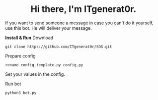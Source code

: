 <h1 align="center">Hi there, I'm ITgenerat0r.</h1>
If you want to send someone a message in case you can't do it yourself, use this bot. He will deliver your message.

**Install & Run**
Download
```terminal
git clone https://github.com/ITgenerat0r/SOS.git
```
Prepare config
```terminal
rename config_template.py config.py
```
Set your values in the config.

Run bot
```terminal
python3 bot.py 
```